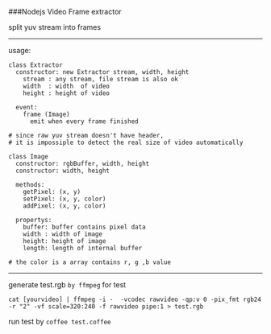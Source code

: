 ###Nodejs Video Frame extractor

split yuv stream into frames

------

usage:

    class Extractor
      constructor: new Extractor stream, width, height
        stream : any stream, file stream is also ok
        width  : width  of video
        height : height of video
      
      event:
        frame (Image)
          emit when every frame finished
    
    # since raw yuv stream doesn't have header, 
    # it is impossiple to detect the real size of video automatically
      
    class Image
      constructor: rgbBuffer, width, height
      constructor: width, height
      
      methods: 
        getPixel: (x, y)
        setPixel: (x, y, color)
        addPixel: (x, y, color)
      
      propertys:
        buffer: buffer contains pixel data
        width : width of image
        height: height of image
        length: length of internal buffer
    
    # the color is a array contains r, g ,b value
      

------

generate test.rgb `by ffmpeg` for test

`cat [yourvideo] | ffmpeg -i -  -vcodec rawvideo -qp:v 0 -pix_fmt rgb24 -r "2" -vf scale=320:240 -f rawvideo pipe:1 > test.rgb`

run test by `coffee test.coffee`

